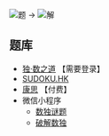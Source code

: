 ![题](https://www.conceptispuzzles.com/zh/picture/11/1357.gif) ->
![解](https://www.conceptispuzzles.com/zh/picture/11/1358.gif)

## 题库

- [独·数之道](http://www.sudokufans.org.cn/lx/game.index.php?type=6x2) 【需要登录】
- [SUDOKU.HK](https://sudoku.hk/shu-dux/)
- [康思](https://www.conceptispuzzles.com/zh/index.aspx?uri=puzzle/sudoku) 【付费】
- 微信小程序
    - [数独谜题](#小程序://数独谜题/5EMzvlmHZpwu0Pl)
    - [破解数独](#小程序://破解数独/破解数独/6Oj6WLfkbkJiyhw)
